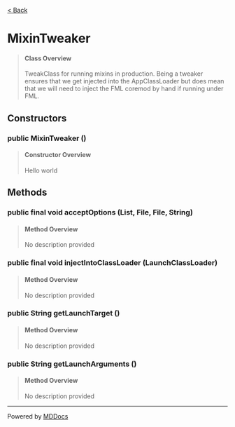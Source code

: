 [< Back](../README.md)
# MixinTweaker #
>#### Class Overview ####
>TweakClass for running mixins in production. Being a tweaker ensures that we
 get injected into the AppClassLoader but does mean that we will need to
 inject the FML coremod by hand if running under FML.
## Constructors ##
### public MixinTweaker () ###
>#### Constructor Overview ####
>Hello world
>
## Methods ##
### public final void acceptOptions (List, File, File, String) ###
>#### Method Overview ####
>No description provided
>
### public final void injectIntoClassLoader (LaunchClassLoader) ###
>#### Method Overview ####
>No description provided
>
### public String getLaunchTarget () ###
>#### Method Overview ####
>No description provided
>
### public String getLaunchArguments () ###
>#### Method Overview ####
>No description provided
>

---
Powered by [MDDocs](https://github.com/VRCube/MDDocs)